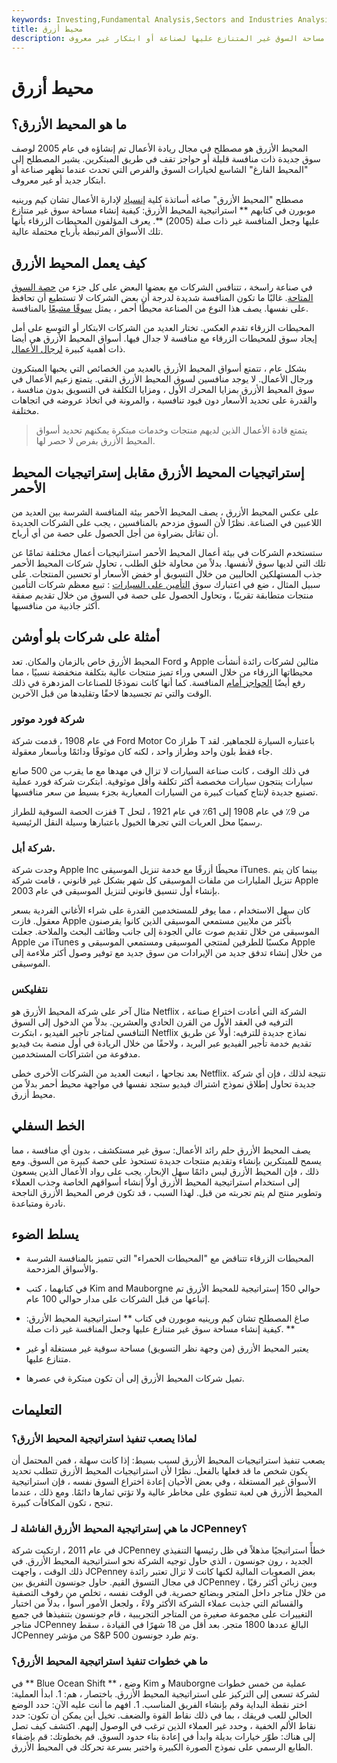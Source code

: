 ```yaml
---
keywords: Investing,Fundamental Analysis,Sectors and Industries Analysis,Sectors and Industries
title: محيط أزرق
description: المحيط الأزرق هو مصطلح عام يشير إلى مساحة السوق غير المتنازع عليها لصناعة أو ابتكار غير معروف.
---
```


# محيط أزرق
## ما هو المحيط الأزرق؟

المحيط الأزرق هو مصطلح في مجال ريادة الأعمال تم إنشاؤه في عام 2005 لوصف سوق جديدة ذات منافسة قليلة أو حواجز تقف في طريق المبتكرين. يشير المصطلح إلى "المحيط الفارغ" الشاسع لخيارات السوق والفرص التي تحدث عندما تظهر صناعة أو ابتكار جديد أو غير معروف.

مصطلح "المحيط الأزرق" صاغه أساتذة كلية [إنسياد](/insead) لإدارة الأعمال تشان كيم ورينيه موبورن في كتابهم ** استراتيجية المحيط الأزرق: كيفية إنشاء مساحة سوق غير متنازع عليها وجعل المنافسة غير ذات صلة (2005) **. يعرف المؤلفون المحيطات الزرقاء بأنها تلك الأسواق المرتبطة بأرباح محتملة عالية.

## كيف يعمل المحيط الأزرق

في صناعة راسخة ، تتنافس الشركات مع بعضها البعض على كل جزء من [حصة السوق المتاحة](/marketshare). غالبًا ما تكون المنافسة شديدة لدرجة أن بعض الشركات لا تستطيع أن تحافظ على نفسها. يصف هذا النوع من الصناعة محيطًا أحمر ، يمثل [سوقًا مشبعًا](/marketsaturation) بالمنافسة.

المحيطات الزرقاء تقدم العكس. تختار العديد من الشركات الابتكار أو التوسع على أمل إيجاد سوق للمحيطات الزرقاء مع منافسة لا جدال فيها. أسواق المحيط الأزرق هي أيضا ذات أهمية كبيرة [لرجال الأعمال](/entrepreneur).

بشكل عام ، تتمتع أسواق المحيط الأزرق بالعديد من الخصائص التي يحبها المبتكرون ورجال الأعمال. لا يوجد منافسين لسوق المحيط الأزرق النقي. يتمتع زعيم الأعمال في سوق المحيط الأزرق بمزايا المحرك الأول ، ومزايا التكلفة في التسويق بدون منافسة ، والقدرة على تحديد الأسعار دون قيود تنافسية ، والمرونة في اتخاذ عروضه في اتجاهات مختلفة.

> يتمتع قادة الأعمال الذين لديهم منتجات وخدمات مبتكرة يمكنهم تحديد أسواق المحيط الأزرق بفرص لا حصر لها.

>

## إستراتيجيات المحيط الأزرق مقابل إستراتيجيات المحيط الأحمر

على عكس المحيط الأزرق ، يصف المحيط الأحمر بيئة المنافسة الشرسة بين العديد من اللاعبين في الصناعة. نظرًا لأن السوق مزدحم بالمنافسين ، يجب على الشركات الجديدة أن تقاتل بضراوة من أجل الحصول على حصة من أي أرباح.

ستستخدم الشركات في بيئة أعمال المحيط الأحمر استراتيجيات أعمال مختلفة تمامًا عن تلك التي لديها سوق لأنفسها. بدلاً من محاولة خلق الطلب ، تحاول شركات المحيط الأحمر جذب المستهلكين الحاليين من خلال التسويق أو خفض الأسعار أو تحسين المنتجات. على سبيل المثال ، ضع في اعتبارك سوق [التأمين على السيارات](/auto-insurance) : تبيع معظم شركات التأمين منتجات متطابقة تقريبًا ، وتحاول الحصول على حصة في السوق من خلال تقديم صفقة أكثر جاذبية من منافسيها.

## أمثلة على شركات بلو أوشن

المحيط الأزرق خاص بالزمان والمكان. تعد Ford و Apple مثالين لشركات رائدة أنشأت محيطاتها الزرقاء من خلال السعي وراء تميز منتجات عالية بتكلفة منخفضة نسبيًا ، مما رفع أيضًا [الحواجز أمام](/barrierstoentry) المنافسة. كما أنها كانت نموذجًا للصناعات المزدهرة في ذلك الوقت والتي تم تجسيدها لاحقًا وتقليدها من قبل الآخرين.

### شركة فورد موتور

في عام 1908 ، قدمت شركة Ford Motor Co طراز T باعتباره السيارة للجماهير. لقد جاء فقط بلون واحد وطراز واحد ، لكنه كان موثوقًا ودائمًا وبأسعار معقولة.

في ذلك الوقت ، كانت صناعة السيارات لا تزال في مهدها مع ما يقرب من 500 صانع سيارات ينتجون سيارات مخصصة أكثر تكلفة وأقل موثوقية. ابتكرت شركة فورد عملية تصنيع جديدة لإنتاج كميات كبيرة من السيارات المعيارية بجزء بسيط من سعر منافسيها.

قفزت الحصة السوقية للطراز T من 9٪ في عام 1908 إلى 61٪ في عام 1921 ، لتحل رسميًا محل العربات التي تجرها الخيول باعتبارها وسيلة النقل الرئيسية.

### شركة أبل.

وجدت شركة Apple Inc محيطًا أزرقًا مع خدمة تنزيل الموسيقى iTunes. بينما كان يتم تنزيل المليارات من ملفات الموسيقى كل شهر بشكل غير قانوني ، قامت شركة Apple بإنشاء أول تنسيق قانوني لتنزيل الموسيقى في عام 2003.

كان سهل الاستخدام ، مما يوفر للمستخدمين القدرة على شراء الأغاني الفردية بسعر معقول. فازت Apple بأكثر من ملايين مستمعي الموسيقى الذين كانوا يقرصنون الموسيقى من خلال تقديم صوت عالي الجودة إلى جانب وظائف البحث والملاحة. جعلت Apple من iTunes مكسبًا للطرفين لمنتجي الموسيقى ومستمعي الموسيقى و Apple من خلال إنشاء تدفق جديد من الإيرادات من سوق جديد مع توفير وصول أكثر ملاءمة إلى الموسيقى.

### نتفليكس

مثال آخر على شركة المحيط الأزرق هو Netflix ، الشركة التي أعادت اختراع صناعة الترفيه في العقد الأول من القرن الحادي والعشرين. بدلاً من الدخول إلى السوق التنافسي لمتاجر تأجير الفيديو ، ابتكرت Netflix نماذج جديدة للترفيه: أولاً عن طريق تقديم خدمة تأجير الفيديو عبر البريد ، ولاحقًا من خلال الريادة في أول منصة بث فيديو مدفوعة من اشتراكات المستخدمين.

بعد نجاحها ، اتبعت العديد من الشركات الأخرى خطى Netflix. نتيجة لذلك ، فإن أي شركة جديدة تحاول إطلاق نموذج اشتراك فيديو ستجد نفسها في مواجهة محيط أحمر بدلاً من محيط أزرق.

## الخط السفلي

يصف المحيط الأزرق حلم رائد الأعمال: سوق غير مستكشف ، بدون أي منافسة ، مما يسمح للمبتكرين بإنشاء وتقديم منتجات جديدة تستحوذ على حصة كبيرة من السوق. ومع ذلك ، فإن المحيط الأزرق ليس دائمًا سهل الإبحار. يجب على رواد الأعمال الذين يسعون إلى استخدام استراتيجية المحيط الأزرق أولاً إنشاء أسواقهم الخاصة وجذب العملاء وتطوير منتج لم يتم تجربته من قبل. لهذا السبب ، قد تكون فرص المحيط الأزرق الناجحة نادرة ومتباعدة.

## يسلط الضوء

- المحيطات الزرقاء تتناقض مع "المحيطات الحمراء" التي تتميز بالمنافسة الشرسة والأسواق المزدحمة.

- في كتابهما ، كتب Kim and Mauborgne حوالي 150 إستراتيجية للمحيط الأزرق تم إتباعها من قبل الشركات على مدار حوالي 100 عام.

- صاغ المصطلح تشان كيم ورينيه موبورن في كتاب ** استراتيجية المحيط الأزرق: كيفية إنشاء مساحة سوق غير متنازع عليها وجعل المنافسة غير ذات صلة. **

- يعتبر المحيط الأزرق (من وجهة نظر التسويق) مساحة سوقية غير مستغلة أو غير متنازع عليها.

- تميل شركات المحيط الأزرق إلى أن تكون مبتكرة في عصرها.

## التعليمات

### لماذا يصعب تنفيذ استراتيجية المحيط الأزرق؟

يصعب تنفيذ استراتيجيات المحيط الأزرق لسبب بسيط: إذا كانت سهلة ، فمن المحتمل أن يكون شخص ما قد فعلها بالفعل. نظرًا لأن استراتيجيات المحيط الأزرق تتطلب تحديد الأسواق غير المستغلة ، وفي بعض الأحيان إعادة اختراع السوق نفسه ، فإن استراتيجية المحيط الأزرق هي لعبة تنطوي على مخاطر عالية ولا تؤتي ثمارها دائمًا. ومع ذلك ، عندما تنجح ، تكون المكافآت كبيرة.

### ما هي إستراتيجية المحيط الأزرق الفاشلة لـ JCPenney؟

في عام 2011 ، ارتكبت شركة JCPenney خطأً استراتيجيًا مذهلاً في ظل رئيسها التنفيذي الجديد ، رون جونسون ، الذي حاول توجيه الشركة نحو استراتيجية المحيط الأزرق. في ذلك الوقت ، واجهت JCPenney بعض الصعوبات المالية لكنها كانت لا تزال تعتبر رائدة في مجال التسوق القيم. حاول جونسون التفريق بين JCPenney وبين زبائن أكثر رقيًا ، من خلال متاجر داخل المتجر وبضائع حصرية. في الوقت نفسه ، تخلص من رفوف التصفية والقسائم التي جذبت عملاء الشركة الأكثر ولاءً ، ولجعل الأمور أسوأ ، بدلاً من اختبار التغييرات على مجموعة صغيرة من المتاجر التجريبية ، قام جونسون بتنفيذها في جميع متاجر JCPenney البالغ عددها 1800 متجر. بعد أقل من 18 شهرًا في القيادة ، سقط JCPenney من مؤشر S&P 500 وتم طرد جونسون.

### ما هي خطوات تنفيذ استراتيجية المحيط الأزرق؟

في ** Blue Ocean Shift ** ، وضع Kim و Mauborgne عملية من خمس خطوات لشركة تسعى إلى التركيز على استراتيجية المحيط الأزرق. باختصار ، هم: 1. ابدأ العملية: اختر نقطة البداية وقم بإنشاء الفريق المناسب. 1. افهم ما أنت عليه الآن: حدد الوضع الحالي للعب فريقك ، بما في ذلك نقاط القوة والضعف. تخيل أين يمكن أن تكون: حدد نقاط الألم الخفية ، وحدد غير العملاء الذين ترغب في الوصول إليهم. اكتشف كيف تصل إلى هناك: طوّر خيارات بديلة وابدأ في إعادة بناء حدود السوق. قم بخطوتك: قم بإضفاء الطابع الرسمي على نموذج الصورة الكبيرة واختبر بسرعة تحركك في المحيط الأزرق.

